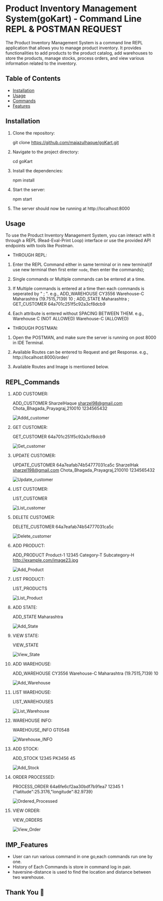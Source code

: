 # Product Inventory Management System(goKart) - Command Line REPL & POSTMAN REQUEST

The Product Inventory Management System is a command line REPL application that allows you to manage product inventory. It provides functionalities to add products to the product catalog, add warehouses to store the products, manage stocks, process orders, and view various information related to the inventory.


## Table of Contents

- [Installation](#installation)
- [Usage](#usage)
- [Commands](#repl_commands)
- [Features](#imp_features)


## Installation
1. Clone the repository:

   git clone https://github.com/majazulhaque/goKart.git

2. Navigate to the project directory:

    cd goKart

3. Install the dependencies:

    npm install

4. Start the server:

    npm start

5. The server should now be running at http://localhost:8000

## Usage
To use the Product Inventory Management System, you can interact with it through a REPL (Read-Eval-Print Loop) interface or use the provided API endpoints with tools like Postman.

* THROUGH REPL:

1. Enter the REPL Command either in same terminal or in new terminal(if use new terminal then first enter  `node`, then enter the commands);

2. Single commands or Multiple commands can be entered at a time.
3. If Multiple commands is entered at a time then each commands is seperated by " ; ".
    e.g.,  ADD_WAREHOUSE CY3556 Warehouse-C Maharashtra (19.7515,7139) 10 ; ADD_STATE Maharashtra ; GET_CUSTOMER 64a701c251f5c92a3cf8dcb9

4. Each attribute is entered without SPACING BETWEEN THEM.
    e.g., Warehouse C (NOT ALLOWED)
          Warehouse-C (ALLOWED)

* THROUGH POSTMAN:

1. Open the POSTMAN, and make sure the server is running on post 8000 in IDE Terminal.
2.  Available Routes can be entered to Request and get Response.
    e.g., http://localhost:8000/order/

3. Available Routes and Image is mentioned below.

## REPL_Commands

1. ADD CUSTOMER:

    ADD_CUSTOMER SharzelHaque sharzel98@gmail.com Chota_Bhagada_Prayagraj,210010 1234565432

    ![Addd_customer](https://github.com/majazulhaque/goKart/assets/74106414/598a7917-0717-4f7a-91b6-b4f4c2e109b2)

2. GET CUSTOMER:

    GET_CUSTOMER 64a701c251f5c92a3cf8dcb9

    ![Get_customer](https://github.com/majazulhaque/goKart/assets/74106414/80448d63-8166-4177-85be-e8413da60044)
3. UPDATE CUSTOMER:

    UPDATE_CUSTOMER 64a7eafab74b54777031ca5c SharzelHak sharzel198@gmail.com Chota_Bhagada_Prayagraj,210010 1234565432

    ![Update_customer](https://github.com/majazulhaque/goKart/assets/74106414/570a4c3c-84af-45b0-8795-2baf3e477595)

4. LIST CUSTOMER:

    LIST_CUSTOMER

    ![List_customer](https://github.com/majazulhaque/goKart/assets/74106414/5ea73526-6470-4a7d-b602-f533fba7bf01)
5. DELETE CUSTOMER:

    DELETE_CUSTOMER 64a7eafab74b54777031ca5c

    ![Delete_customer](https://github.com/majazulhaque/goKart/assets/74106414/44f2b082-88cc-4a4f-a058-de90b7dd3153)

6. ADD PRODUCT:

    ADD_PRODUCT Product-1 12345 Category-T Subcategory-H http://example.com/image23.jpg

    ![Add_Product](https://github.com/majazulhaque/goKart/assets/74106414/d6ad08dd-d56b-45b6-8648-665b7c08a983)

7. LIST PRODUCT:

    LIST_PRODUCTS

    ![List_Product](https://github.com/majazulhaque/goKart/assets/74106414/bbb59587-9dd4-4a23-84e6-44e9a6ef1a4d)

8. ADD STATE:

    ADD_STATE Maharashtra

    ![Add_State](https://github.com/majazulhaque/goKart/assets/74106414/a026a47a-5024-4799-8a24-8c45637914a7)

9. VIEW STATE:

    VIEW_STATE

    ![View_State](https://github.com/majazulhaque/goKart/assets/74106414/7edf9cb1-c9ef-49ee-9442-8da480958aca)

10. ADD WAREHOUSE:

    ADD_WAREHOUSE CY3556 Warehouse-C Maharashtra (19.7515,7139) 10

    ![Add_Warehouse](https://github.com/majazulhaque/goKart/assets/74106414/34de605f-0636-44db-b7be-14540aa6e869)

11. LIST WAREHOUSE:

    LIST_WAREHOUSES

    ![List_Warehouse](https://github.com/majazulhaque/goKart/assets/74106414/2943a54f-91b4-46f8-be74-eb739afb2a5c)

12. WAREHOUSE INFO:

    WAREHOUSE_INFO GT0548

    ![Warehouse_INFO](https://github.com/majazulhaque/goKart/assets/74106414/4343be48-86bd-42e8-a8c6-0b66987cf1d9)

13. ADD STOCK:

    ADD_STOCK 12345 PK3456 45

    ![Add_Stock](https://github.com/majazulhaque/goKart/assets/74106414/4690e35a-cfee-48f7-b58b-b87e334eb9a9)

14. ORDER PROCESSED:

    PROCESS_ORDER 64a6fe6cf2aa30bdf7b91ea7 12345 1 {"latitude":25.3176,"longitude":82.9739}

    ![Ordered_Processed](https://github.com/majazulhaque/goKart/assets/74106414/023bd9f7-e1f6-49c7-8789-5a5e7fd03b75)

15. VIEW ORDER:

    VIEW_ORDERS

    ![View_Order](https://github.com/majazulhaque/goKart/assets/74106414/4e4591ed-440a-4620-aca3-10eb43cdc54d)
## IMP_Features

- User can run various command in one go,each commands run one by one.
- History of Each Commands is store in command log in pair.
- haversine-distance is used to find the location and distance between two warehouse.




## Thank You 🙂

